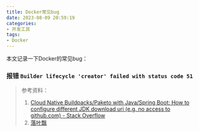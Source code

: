 ```yaml
---
title: Docker常见bug
date: 2023-08-09 20:59:19
categories:
- 开发工具
tags:
- Docker
---
```

本文记录一下Docker的常见bug：
<!--more-->

### 报错 `Builder lifecycle 'creator' failed with status code 51`

> 参考资料：
> 1. [Cloud Native Buildpacks/Paketo with Java/Spring Boot: How to configure different JDK download uri (e.g. no access to github.com) - Stack Overflow](https://stackoverflow.com/questions/65212231/cloud-native-buildpacks-paketo-with-java-spring-boot-how-to-configure-different)
> 2. [落叶飘](https://www.lmm.show/24/)